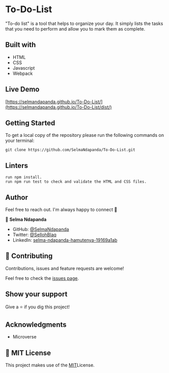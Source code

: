 # To-Do-List

"To-do list" is a tool that helps to organize your day. It simply lists the tasks that you need to perform and allow you to mark them as complete. 

## Built with

- HTML 
- CSS
- Javascript
- Webpack

## Live Demo

[https://selmandapanda.github.io/To-Do-List/](https://selmandapanda.github.io/To-Do-List/dist/)

## Getting Started

To get a local copy of the repository please run the following commands on your terminal:

```
git clone https://github.com/SelmaNdapanda/To-Do-List.git
```

## Linters


```
run npm install.
run npm run test to check and validate the HTML and CSS files.
```

## Author 

Feel free to reach out. I'm always happy to connect :slightly_smiling_face:


👤 **Selma Ndapanda**

- GitHub: [@SelmaNdapanda](https://github.com/SelmaNdapanda)
- Twitter: [@SellohBlaq](https://twitter.com/sellohBlaq)
- LinkedIn: [selma-ndapanda-hamutenya-19169a1ab](https://linkedin.com/in/selma-ndapanda-hamutenya-19169a1ab)

## 🤝 Contributing

Contributions, issues and feature requests are welcome!

Feel free to check the [issues page](issues/).

## Show your support

Give a ⭐️ if you dig this project!

## Acknowledgments

- Microverse

## 📝 MIT License

This project makes use of the [MIT](./LICENSE)License.